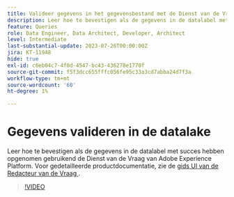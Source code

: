 ```yaml
---
title: Valideer gegevens in het gegevensbestand met de Dienst van de Vraag
description: Leer hoe te bevestigen als de gegevens in de datalabel met succes hebben opgenomen gebruikend de Dienst van de Vraag van Adobe Experience Platform.
feature: Queries
role: Data Engineer, Data Architect, Developer, Architect
level: Intermediate
last-substantial-update: 2023-07-26T00:00:00Z
jira: KT-11948
hide: true
exl-id: c6eb04c7-4f0d-4547-bc43-436278e1770f
source-git-commit: f5f3dcc655fffc056fe95c33a3cd7abba24d7f3a
workflow-type: tm+mt
source-wordcount: '60'
ht-degree: 1%

---
```


# Gegevens valideren in de datalake

Leer hoe te bevestigen als de gegevens in de datalabel met succes hebben opgenomen gebruikend de Dienst van de Vraag van Adobe Experience Platform. Voor gedetailleerde productdocumentatie, zie de [ gids UI van de Redacteur van de Vraag ](https://experienceleague.adobe.com/docs/experience-platform/query/home.html?lang=nl).

>[!VIDEO](https://video.tv.adobe.com/v/3416130?learn=on&enablevpops)
